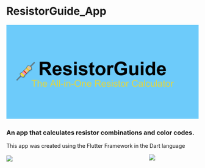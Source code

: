 # ResistorGuide_App
![ResistorGuide_Banner](Screenshots/ResistorGuide-feature-graphic.png)

 ### An app that calculates resistor combinations and color codes.
 
 
 This app was created using the Flutter Framework in the Dart language
 
 
 <img align="center" src="https://cdn.worldvectorlogo.com/logos/flutter-logo.svg" width="100"> <img align="right" src="https://cdn.freebiesupply.com/logos/large/2x/dart-logo-png-transparent.png" width="130"> 
